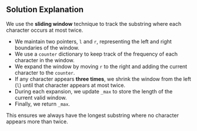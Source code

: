## Solution Explanation

We use the **sliding window** technique to track the substring where each character occurs at most twice.

- We maintain two pointers, `l` and `r`, representing the left and right boundaries of the window.
- We use a `counter` dictionary to keep track of the frequency of each character in the window.
- We expand the window by moving `r` to the right and adding the current character to the `counter`.
- If any character appears **three times**, we shrink the window from the left (`l`) until that character appears at most twice.
- During each expansion, we update `_max` to store the length of the current valid window.
- Finally, we return `_max`.

This ensures we always have the longest substring where no character appears more than twice.
